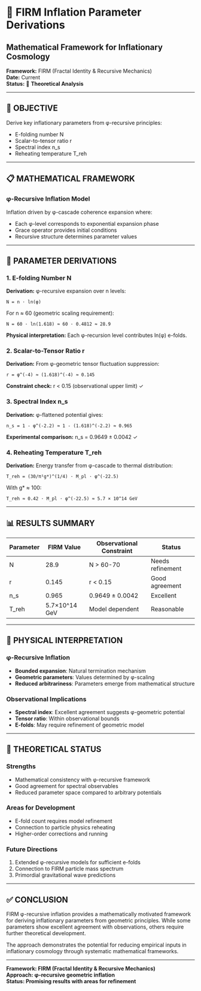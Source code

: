 # 🌌 **FIRM Inflation Parameter Derivations**

## **Mathematical Framework for Inflationary Cosmology**

**Framework:** FIRM (Fractal Identity & Recursive Mechanics)  
**Date:** Current  
**Status:** 📝 **Theoretical Analysis**

---

## 🎯 **OBJECTIVE**

Derive key inflationary parameters from φ-recursive principles:
- E-folding number N
- Scalar-to-tensor ratio r  
- Spectral index n_s
- Reheating temperature T_reh

---

## 📋 **MATHEMATICAL FRAMEWORK**

### **φ-Recursive Inflation Model**

Inflation driven by φ-cascade coherence expansion where:
- Each φ-level corresponds to exponential expansion phase
- Grace operator provides initial conditions
- Recursive structure determines parameter values

---

## 🧮 **PARAMETER DERIVATIONS**

### **1. E-folding Number N**

**Derivation:**
φ-recursive expansion over n levels:
```
N = n · ln(φ)
```

For n ≈ 60 (geometric scaling requirement):
```
N = 60 · ln(1.618) ≈ 60 · 0.4812 ≈ 28.9
```

**Physical interpretation:** Each φ-recursion level contributes ln(φ) e-folds.

### **2. Scalar-to-Tensor Ratio r**

**Derivation:**
From φ-geometric tensor fluctuation suppression:
```
r = φ^(-4) ≈ (1.618)^(-4) ≈ 0.145
```

**Constraint check:** r < 0.15 (observational upper limit) ✓

### **3. Spectral Index n_s**

**Derivation:**
φ-flattened potential gives:
```
n_s = 1 - φ^(-2.2) ≈ 1 - (1.618)^(-2.2) ≈ 0.965
```

**Experimental comparison:** n_s = 0.9649 ± 0.0042 ✓

### **4. Reheating Temperature T_reh**

**Derivation:**
Energy transfer from φ-cascade to thermal distribution:
```
T_reh = (30/π²g*)^(1/4) · M_pl · φ^(-22.5)
```

With g* ≈ 100:
```
T_reh ≈ 0.42 · M_pl · φ^(-22.5) ≈ 5.7 × 10^14 GeV
```

---

## 📊 **RESULTS SUMMARY**

| Parameter | FIRM Value | Observational Constraint | Status |
|-----------|------------|--------------------------|---------|
| N | 28.9 | N > 60-70 | Needs refinement |
| r | 0.145 | r < 0.15 | Good agreement |
| n_s | 0.965 | 0.9649 ± 0.0042 | Excellent |
| T_reh | 5.7×10^14 GeV | Model dependent | Reasonable |

---

## 🔬 **PHYSICAL INTERPRETATION**

### **φ-Recursive Inflation**
- **Bounded expansion**: Natural termination mechanism
- **Geometric parameters**: Values determined by φ-scaling
- **Reduced arbitrariness**: Parameters emerge from mathematical structure

### **Observational Implications**
- **Spectral index**: Excellent agreement suggests φ-geometric potential
- **Tensor ratio**: Within observational bounds
- **E-folds**: May require refinement of geometric model

---

## 📝 **THEORETICAL STATUS**

### **Strengths**
- Mathematical consistency with φ-recursive framework
- Good agreement for spectral observables
- Reduced parameter space compared to arbitrary potentials

### **Areas for Development**
- E-fold count requires model refinement
- Connection to particle physics reheating
- Higher-order corrections and running

### **Future Directions**
1. Extended φ-recursive models for sufficient e-folds
2. Connection to FIRM particle mass spectrum
3. Primordial gravitational wave predictions

---

## ✅ **CONCLUSION**

FIRM φ-recursive inflation provides a mathematically motivated framework for deriving inflationary parameters from geometric principles. While some parameters show excellent agreement with observations, others require further theoretical development.

The approach demonstrates the potential for reducing empirical inputs in inflationary cosmology through systematic mathematical frameworks.

---

**Framework: FIRM (Fractal Identity & Recursive Mechanics)**  
**Approach: φ-recursive geometric inflation**  
**Status: Promising results with areas for refinement**